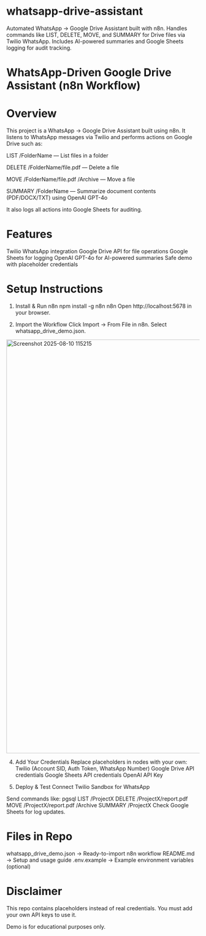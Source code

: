 # whatsapp-drive-assistant
Automated WhatsApp → Google Drive Assistant built with n8n. Handles commands like LIST, DELETE, MOVE, and SUMMARY for Drive files via Twilio WhatsApp. Includes AI-powered summaries and Google Sheets logging for audit tracking.
# WhatsApp-Driven Google Drive Assistant (n8n Workflow)
# Overview
This project is a WhatsApp → Google Drive Assistant built using n8n.
It listens to WhatsApp messages via Twilio and performs actions on Google Drive such as:

LIST /FolderName — List files in a folder

DELETE /FolderName/file.pdf — Delete a file

MOVE /FolderName/file.pdf /Archive — Move a file

SUMMARY /FolderName — Summarize document contents (PDF/DOCX/TXT) using OpenAI GPT-4o

It also logs all actions into Google Sheets for auditing.

# Features
Twilio WhatsApp integration
Google Drive API for file operations
Google Sheets for logging
OpenAI GPT-4o for AI-powered summaries
Safe demo with placeholder credentials

# Setup Instructions
1. Install & Run n8n
npm install -g n8n
n8n
Open http://localhost:5678 in your browser.

2. Import the Workflow
Click Import → From File in n8n.
Select whatsapp_drive_demo.json.
<img width="1920" height="1080" alt="Screenshot 2025-08-10 115215" src="https://github.com/user-attachments/assets/75af331d-2f63-4092-a605-c833ffe9e6d5" />

4. Add Your Credentials
Replace placeholders in nodes with your own:
Twilio (Account SID, Auth Token, WhatsApp Number)
Google Drive API credentials
Google Sheets API credentials
OpenAI API Key

5. Deploy & Test
Connect Twilio Sandbox for WhatsApp

Send commands like:
pgsql
LIST /ProjectX
DELETE /ProjectX/report.pdf
MOVE /ProjectX/report.pdf /Archive
SUMMARY /ProjectX
Check Google Sheets for log updates.

# Files in Repo
whatsapp_drive_demo.json → Ready-to-import n8n workflow
README.md → Setup and usage guide
.env.example → Example environment variables (optional)

# Disclaimer
This repo contains placeholders instead of real credentials.
You must add your own API keys to use it.

Demo is for educational purposes only.
